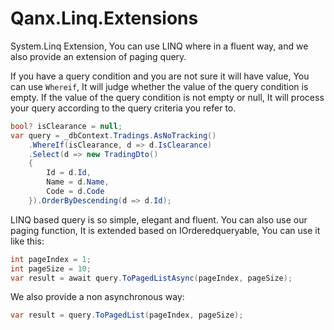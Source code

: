 # Qanx.Linq.Extensions
System.Linq Extension, You can use LINQ where in a fluent way, and we also provide an extension of paging query.

If you have a query condition and you are not sure it will have value, You can use `Whereif`, It will judge whether the value of the query condition is empty. If the value of the query condition is not empty or null, It will process your query according to the query criteria you refer to.
```csharp
bool? isClearance = null;
var query = _dbContext.Tradings.AsNoTracking()
    .WhereIf(isClearance, d => d.IsClearance)
    .Select(d => new TradingDto()
    {
        Id = d.Id,
        Name = d.Name,
        Code = d.Code
    }).OrderByDescending(d => d.Id);
```
LINQ based query is so simple, elegant and fluent. You can also use our paging function, It is extended based on IOrderedqueryable, You can use it like this:
```csharp
int pageIndex = 1;
int pageSize = 10;
var result = await query.ToPagedListAsync(pageIndex, pageSize);
```
We also provide a non asynchronous way:
```csharp
var result = query.ToPagedList(pageIndex, pageSize);
```